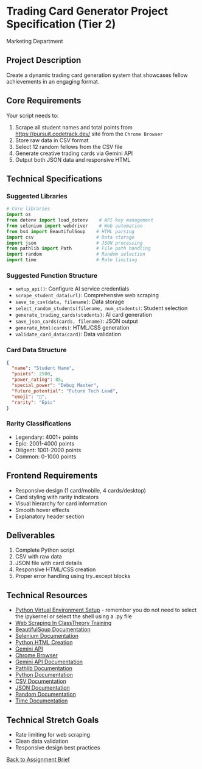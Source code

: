 # Trading Card Generator Project Specification (Tier 2)
Marketing Department

## Project Description
Create a dynamic trading card generation system that showcases fellow achievements in an engaging format.

## Core Requirements
Your script needs to:
1. Scrape all student names and total points from https://pursuit.codetrack.dev/ site from the `Chrome Browser`
2. Store raw data in CSV format
3. Select 12 random fellows from the CSV file
4. Generate creative trading cards via Gemini API
5. Output both JSON data and responsive HTML

## Technical Specifications

### Suggested Libraries
```python
# Core libraries
import os
from dotenv import load_dotenv    # API key management
from selenium import webdriver    # Web automation
from bs4 import BeautifulSoup    # HTML parsing
import csv                       # Data storage
import json                      # JSON processing
from pathlib import Path         # File path handling
import random                    # Random selection
import time                      # Rate limiting
```

### Suggested Function Structure
- `setup_api()`: Configure AI service credentials
- `scrape_student_data(url)`: Comprehensive web scraping
- `save_to_csv(data, filename)`: Data storage
- `select_random_students(filename, num_students)`: Student selection
- `generate_trading_cards(students)`: AI card generation
- `save_json_cards(cards, filename)`: JSON output
- `generate_html(cards)`: HTML/CSS generation
- `validate_card_data(card)`: Data validation

### Card Data Structure
```json
{
  "name": "Student Name",
  "points": 2500,
  "power_rating": 85,
  "special_power": "Debug Master",
  "future_potential": "Future Tech Lead",
  "emoji": "🚀",
  "rarity": "Epic"
}
```

### Rarity Classifications
- Legendary: 4001+ points
- Epic: 2001-4000 points
- Diligent: 1001-2000 points
- Common: 0-1000 points

## Frontend Requirements
- Responsive design (1 card/mobile, 4 cards/desktop)
- Card styling with rarity indicators
- Visual hierarchy for card information
- Smooth hover effects
- Explanatory header section

## Deliverables
1. Complete Python script
2. CSV with raw data
3. JSON file with card details
4. Responsive HTML/CSS creation
5. Proper error handling using try..except blocks

## Technical Resources
- [Python Virtual Environment Setup](https://github.com/jdrichards-pursuit/python-virtual-environment-setup) - remember you do not need to select the ipykernel or select the shell using a .py file
- [Web Scraping In ClassTheory Training](https://github.com/jdrichards-pursuit/week-9.1-web-scraping-and-sentiment-analysis-theory)
- [BeautifulSoup Documentation](https://beautiful-soup-4.readthedocs.io/en/latest/)
- [Selenium Documentation](https://selenium-python.readthedocs.io/)
- [Python HTML Creation](https://www.geeksforgeeks.org/creating-and-viewing-html-files-with-python/)
- [Gemini API](https://cloud.google.com/vertex-ai/generative-ai/gemini/gemini-1.5-flash)
- [Chrome Browser](https://www.google.com/chrome/)
- [Gemini API Documentation](https://ai.google.dev/gemini-api/docs)
- [Pathlib Documentation](https://docs.python.org/3/library/pathlib.html)
- [Python Documentation](https://docs.python.org/3/)
- [CSV Documentation](https://docs.python.org/3/library/csv.html)
- [JSON Documentation](https://docs.python.org/3/library/json.html)
- [Random Documentation](https://docs.python.org/3/library/random.html)
- [Time Documentation](https://docs.python.org/3/library/time.html)

## Technical Stretch Goals

- Rate limiting for web scraping
- Clean data validation
- Responsive design best practices


[Back to Assignment Brief](./readme.md)